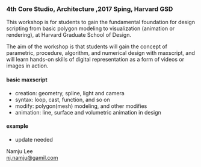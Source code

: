 ### 4th Core Studio, Architecture ,2017 Sping, Harvard GSD

This workshop is for students to gain the fundamental foundation for design scripting from basic polygon modeling to visualization (animation or rendering), at Harvard Graduate School of Design.  

The aim of the workshop is that
students will gain the concept of parametric, procedure, algorithm, and numerical design with maxscript, and will learn hands-on skills of digital representation as a form of videos or images in action.

#### basic maxscript
- creation: geometry, spline, light and camera
- syntax: loop, cast, function, and so on   
- modify: polygon(mesh) modeling, and other modifies
- animation: line, surface and volumetric animation in design

#### example
- update needed


Namju Lee<br>
nj.namju@gamil.com